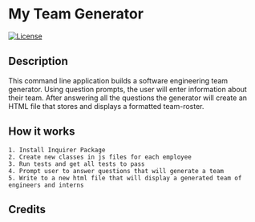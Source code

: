 # My Team Generator

[![License](https://img.shields.io/badge/License-MIT-blue.svg)](https://opensource.org/licenses/MIT)

## Description
This command line application builds a software engineering team generator. Using question prompts, the user will enter information about their team. After answering all the questions the generator will create an HTML file that stores and displays a formatted team-roster.

## How it works
    1. Install Inquirer Package
    2. Create new classes in js files for each employee
    3. Run tests and get all tests to pass
    4. Prompt user to answer questions that will generate a team
    5. Write to a new html file that will display a generated team of engineers and interns

## Credits
